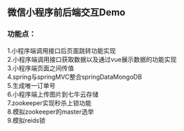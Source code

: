 ## 微信小程序前后端交互Demo<br>
### 功能点：<br>
1.小程序端调用接口后页面跳转功能实现<br>
2.小程序端调用接口获取数据以及通过vue展示数据的功能实现<br>
3.小程序端页面之间传值<br>
4.spring与springMVC整合springDataMongoDB<br>
5.生成唯一订单号<br>
6.小程序端上传图片到七牛云存储<br>
7.zookeeper实现秒杀上锁功能<br>
8.模拟zookeeper的master选举<br>
9.模拟reids锁<br>